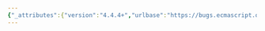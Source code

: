 ```yaml
---
{"_attributes":{"version":"4.4.4+","urlbase":"https://bugs.ecmascript.org/","maintainer":"dherman@mozilla.com"},"bug":{"bug_id":3395,"creation_ts":"2014-11-20 17:10:00 -0800","short_desc":"7.4.7.5 IteratorClose should throw if hasReturn and !iterator.return().done","delta_ts":"2015-01-28 12:11:04 -0800","product":"Draft for 6th Edition","component":"technical issue","version":"Rev 28: October 14, 2014 Draft","rep_platform":"All","op_sys":"All","bug_status":"RESOLVED","resolution":"INVALID","priority":"Normal","bug_severity":"normal","everconfirmed":true,"reporter":{"uid":"ben","name":"Ben Newman"},"assigned_to":{"uid":"allen","name":"Allen Wirfs-Brock"},"long_desc":[{"commentid":10668,"comment_count":0,"who":{"uid":"ben","name":"Ben Newman"},"bug_when":"2014-11-20 17:10:44 -0800","thetext":"The current implementation of IteratorClose(iterator, completion) is as follows:\n\n  Assert: Type(iterator) is Object.\n  Assert: completion is a Completion Record.\n  Let hasReturn be HasProperty(iterator, \"return\").\n  ReturnIfAbrupt(hasReturn).\n  If hasReturn is true, then\n    Let innerResult be Invoke(iterator, \"return\", ( )).\n    If completion.[[type]] is not throw and innerResult.[[type]] is throw, then\n      Return innerResult.\n  Return completion.\n\nPer David Herman's recommendation, we should report an error if innerResult.[[type]] is normal and ToObject(innerResult.[[value]]).done is not true:\n\n  Assert: Type(iterator) is Object.\n  Assert: completion is a Completion Record.\n  Let hasReturn be HasProperty(iterator, \"return\").\n  ReturnIfAbrupt(hasReturn).\n  If hasReturn is true, then\n    Let innerResult be Invoke(iterator, \"return\", ( )).\n    If completion.[[type]] is throw, then\n      Return completion.\n    If innerResult.[[type]] is throw, then\n      Return innerResult.\n    If innerResult.[[type]] is normal, then\n      Let done be Get(ToObject(innerResult.[[value]]), \"done\").\n      If done is not true, throw a TypeError exception.\n  Return completion."},{"commentid":10669,"comment_count":1,"who":{"uid":"ben","name":"Ben Newman"},"bug_when":"2014-11-20 17:18:58 -0800","thetext":"Motivation: https://speakerdeck.com/dherman/closing-iterators"},{"commentid":11740,"comment_count":2,"who":{"uid":"ben","name":"Ben Newman"},"bug_when":"2015-01-28 12:11:04 -0800","thetext":"After discussion in the TC39 meeting of 28 January 2015, it was decided an exception should NOT be thrown by the for-of loop when the result of the iterator.return() call is an object with a falsy .done property. Note that an exception should still be thrown if the result of the .return() call is not an object.\n\nIterator implementors who really want an exception to be thrown if .return() is called early can implement their own return method that throws an exception."}]}}
---
```

